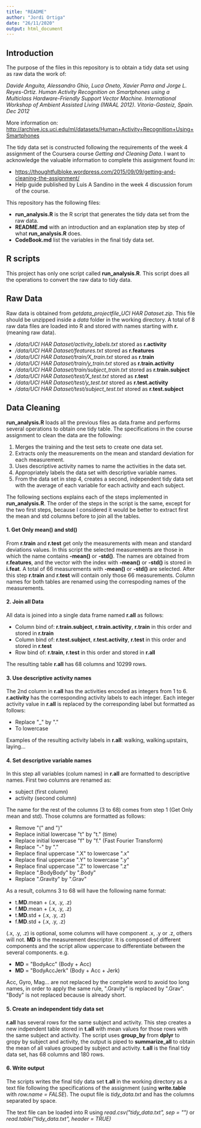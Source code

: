 ```yaml
---
title: "README"
author: "Jordi Ortiga"
date: "26/11/2020"
output: html_document
---
```


## Introduction
The purpose of the files in this repository is to obtain a tidy data set using as raw data the work of:

*Davide Anguita, Alessandro Ghio, Luca Oneto, Xavier Parra and Jorge L. Reyes-Ortiz. Human Activity*
*Recognition on Smartphones using a Multiclass Hardware-Friendly Support Vector Machine. International*
*Workshop of Ambient Assisted Living (IWAAL 2012). Vitoria-Gasteiz, Spain. Dec 2012*

More information on: http://archive.ics.uci.edu/ml/datasets/Human+Activity+Recognition+Using+Smartphones

The tidy data set is constructed following the requirements of the week 4 assignment of the Coursera course
*Getting and Cleaning Data*. I want to acknowledge the valuable information to complete this assignment
found in:

* https://thoughtfulbloke.wordpress.com/2015/09/09/getting-and-cleaning-the-assignment/
* Help guide published by Luis A Sandino in the week 4 discussion forum of the course.

This repository has the following files:

* **run_analysis.R** is the R script that generates the tidy data set from the raw data.
* **README.md** with an introduction and an explanation step by step of what **run_analysis.R** does.
* **CodeBook.md** list the variables in the final tidy data set.

## R scripts
This project has only one script called **run_analysis.R**. This script does all the operations to
convert the raw data to tidy data.

## Raw Data

Raw data is obtained from *getdata_projectfile_UCI HAR Dataset.zip*. This file should be unzipped 
inside a *data* folder in the working directory. A total of 8 raw data files are loaded into R 
and stored with names starting with **r.** (meaning raw data).

* */data/UCI HAR Dataset/activity_labels.txt* stored as **r.activity**
* */data/UCI HAR Dataset/features.txt* stored as **r.features**
* */data/UCI HAR Dataset/train/X_train.txt* stored as **r.train**
* */data/UCI HAR Dataset/train/y_train.txt* stored as **r.train.activity**  
* */data/UCI HAR Dataset/train/subject_train.txt* stored as **r.train.subject**
* */data/UCI HAR Dataset/test/X_test.txt* stored as **r.test**
* */data/UCI HAR Dataset/test/y_test.txt* stored as **r.test.activity**
* */data/UCI HAR Dataset/test/subject_test.txt* stored as **r.test.subject**

## Data Cleaning
**run_analysis.R** loads all the previous files as data.frame and performs several operations to obtain one
tidy table. The specifications in the course assignment to clean the data are the following:

1. Merges the training and the test sets to create one data set.
2. Extracts only the measurements on the mean and standard deviation for each measurement.
3. Uses descriptive activity names to name the activities in the data set.
4. Appropriately labels the data set with descriptive variable names.
5. From the data set in step 4, creates a second, independent tidy data set with the average of each variable
for each activity and each subject.

The following sections explains each of the steps implemented in **run_analysis.R**.
The order of the steps in the script is the same,
except for the two first steps, because I considered it would be better to extract first the mean and std columns
before to join all the tables.

#### 1. Get Only mean() and std()
From **r.train** and **r.test** get only the measurements with
mean and standard deviations values. In this script the selected measurements are those in which the name contains
**-mean()** or **-std()**. The names are obtained from **r.features**, and the
vector with the index with **-mean()** or **-std()** is stored in **i.feat**. A total
of 66 measurements with **-mean()** or **-std()** are selected. After this step **r.train**
and **r.test** will contain only those 66 measurements. Column names for both tables are renamed using the correspoding
names of the measurements.

#### 2. Join all Data
All data is joined into a single data frame named **r.all** as follows:

* Column bind of: **r.train.subject**, **r.train.activity**, **r.train** in this order and stored in **r.train**
* Column bind of: **r.test.subject**, **r.test.activity**, **r.test** in this order and stored in **r.test** 
* Row bind of: **r.train**, **r.test** in this order and stored in **r.all**

The resulting table **r.all** has 68 columns and 10299 rows. 

#### 3. Use descriptive activity names
The 2nd column in **r.all** has the activities encoded as integers from 1 to 6. **r.activity**
has the corresponding activity labels to each integer. Each integer activity value in
**r.all** is replaced by the corresponding label but formatted as follows:

* Replace "_" by "."
* To lowercase

Examples of the resulting activity labels in **r.all**: walking, walking.upstairs, laying...

#### 4. Set descriptive variable names
In this step all variables (colum names) in **r.all** are formatted to descriptive names.
First two columns are renamed as:

* subject (first column)
* activity (second column)

The name for the rest of the columns (3 to 68) comes from step 1 (Get Only mean and std). Those columns are formatted as follows:

* Remove "(" and ")"
* Replace initial lowercase "t" by "t." (time)
* Replace initial lowercase "f" by "f." (Fast Fourier Transform)
* Replace "-" by "."
* Replace final uppercase ".X" to lowercase ".x"
* Replace final uppercase ".Y" to lowercase ".y"
* Replace final uppercase ".Z" to lowercase ".z"
* Replace ".BodyBody" by ".Body"
* Replace ".Gravity" by ".Grav"

As a result, columns 3 to 68 will have the following name format:

* t.**MD**.mean + (.x, .y, .z)
* f.**MD**.mean + (.x, .y, .z)
* t.**MD**.std + (.x, .y, .z)
* f.**MD**.std + (.x, .y, .z)

(.x, .y, .z) is optional, some columns will have component .x, .y or .z, others will not.
**MD** is the measurement descriptor. It is composed of different
components and the script allow uppercase to differentiate between the
several components. e.g.

* **MD** = "BodyAcc" (Body + Acc)
* **MD** = "BodyAccJerk" (Body + Acc + Jerk)

Acc, Gyro, Mag... are not replaced by the complete word to avoid too long names,
in order to apply the same rule, ".Gravity" is replaced by ".Grav". "Body" is 
not replaced because is already short.

#### 5. Create an independent tidy data set
**r.all** has several rows for the same subject and activity. This step
creates a new indpendent table stored in **t.all** with mean values for
those rows with the same subject and activity. The script uses
**group_by** from **dplyr** to gropy by subject and activity, the output is piped
to **summarize_all** to obtain the mean of all values grouped by subject and activity.
**t.all** is the final tidy data set, has 68 columns and 180 rows.

#### 6. Write output
The scripts writes the final tidy data set **t.all** in the working directory 
as a text file following the specifications of the assignment (using **write.table** with
*row.name = FALSE*). The ouput file is *tidy_data.txt* and has the columns separated by space.

The text file can be loaded into R using *read.csv("tidy_data.txt", sep = "")* or *read.table("tidy_data.txt", header = TRUE)*
